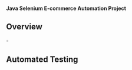 
 <h4><strong> Java Selenium E-commerce Automation Project</strong></h4>

<h2><strong>Overview</strong></h2>
-<h2><strong>Automated Testing</strong></h2>


